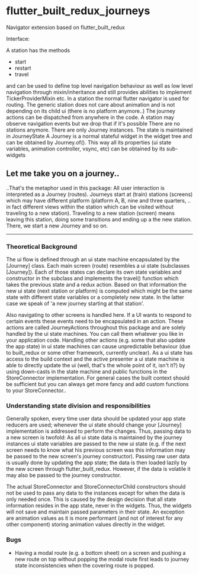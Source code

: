 # flutter_built_redux_journeys

Navigator extension based on flutter_built_redux



Interface:

A station has the methods
* start
* restart
* travel

and can be used to define top level navigation behaviour as well as low level navigation through 
mixin/inheritance and still provides abilities to implement TickerProviderMixin etc.
In a station the normal flutter navigator is used for routing.
The generic station does not care about animation and is not depending on its child ui (there is no 
platform anymore..)
The journey actions can be dispatched from anywhere in the code.
A station may observe navigation events but we drop that if it's possible
There are no stations anymore. There are only Journey instances. The state is maintained in JourneyState
A Journey is a normal stateful widget in the widget tree and can be obtained by Journey.of(). This
way all its properties (ui state variables, animation controller, vsync, etc) can be obtained by its
sub-widgets


## Let me take you on a journey..
..That's the metaphor used in this package: All user interaction is interpreted as a Journey 
(routes). Journeys start at (train) stations (screens) which may have different platform (platform 
A, B, nine and three quarters, .. in fact different views within the station which can be visited 
without traveling to a new station). Traveling to a new station (screen) means leaving this station, 
doing some transitions and ending up a the new station. There, we start a new Journey and so on.

<hr>

### Theoretical Background
The ui flow is defined through an ui state machine encapsulated by the [Journey] class. Each main 
screen (route) resembles a ui state (subclasses [Journey]). Each of those states can declare its own 
state variables and constructor in the subclass and implements the travel() function which takes the 
previous state and a redux action. Based on that information the new ui state (next station or 
platform) is computed which might be the same state with different state variables or a completely 
new state. In the latter case we speak of 'a new journey starting at that station'.

Also navigating to other screens is handled here. If a UI wants to respond to certain events these 
events need to be encapsulated in an action. These actions are called JourneyActions throughout this 
package and are solely handled by the ui state machines. You can call them whatever you like in your
application code. Handling other actions (e.g. some that also update the app state) in ui state 
machines can cause unpredictable behaviour (due to built_redux or some other framework, currently 
unclear). As a ui state has access to the build context and the active presenter a ui state machine 
is able to directly update the ui (well, that's the whole point of it, isn't it?) by using 
down-casts in the state machine and public functions in the StoreConnector implementation. For 
general cases the built context should be sufficient but you can always get more fancy and add 
custom functions to your StoreConnector..


### Understanding state division and responsibilities
Generally spoken, every time user data should be updated your app state reducers are used; whenever 
the ui state should change your [Journey] implementation is addressed to perform the changes. Thus, 
passing data to a new screen is twofold: As all ui state data is maintained by the journey instances 
ui state variables are passed to the new ui state (e.g. if the next screen needs to know what his 
previous screen was this information may be passed to the new screen's journey constructor). Passing 
raw user data is usually done by updating the app state; the data is then loaded lazily by the new 
screen through flutter_built_redux. However, if the data is volatile it may also be passed to the 
journey constructor.

The actual StoreConnector and StoreConnectorChild constructors should not be used to pass any data 
to the instances except for when the data is only needed once. This is caused by the design decision 
that all state information resides in the app state, never in the widgets. Thus, the widgets will 
not save and maintain passed parameters in their state. An exception are animation values as it is 
more performant (and not of interest for any other component) storing animation values directly in 
the widget.


### Bugs
* Having a modal route (e.g. a bottom sheet) on a screen and pushing a new route on top without 
popping the modal route first leads to journey state inconsistencies when the covering route is 
popped.